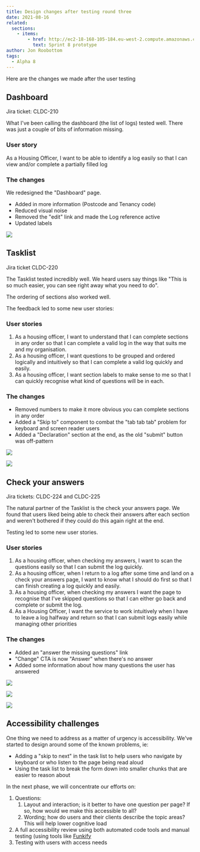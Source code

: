 ```yaml
---
title: Design changes after testing round three
date: 2021-08-16
related:
  sections:
    - items:
        - href: http://ec2-18-168-105-184.eu-west-2.compute.amazonaws.com/sprint8/
          text: Sprint 8 prototype
author: Jon Roobottom
tags:
  - Alpha 8
---
```

Here are the changes we made after the user testing

## Dashboard

Jira ticket: CLDC-210

What I've been calling the dashboard (the list of logs) tested well. There was just a couple of bits of information missing.

### User story

As a Housing Officer, I want to be able to identify a log easily so that I can view and/or complete a partially filled log

### The changes

We redesigned the "Dashboard" page.

* Added in more information (Postcode and Tenancy code)
* Reduced visual noise
* Removed the "edit" link and made the Log reference active
* Updated labels

![](/2021-08-19-dashboard-with-incomplete-logs.png)

## Tasklist

Jira ticket CLDC-220

The Tasklist tested incredibly well. We heard users say things like "This is so much easier, you can see right away what you need to do".

The ordering of sections also worked well.

The feedback led to some new user stories:

### User stories

1. As a housing officer, I want to understand that I can complete sections in any order so that I can complete a valid log in the way that suits me and my organisation.
2. As a housing officer, I want questions to be grouped and ordered logically and intuitively so that I can complete a valid log quickly and easily.
3. As a housing officer, I want section labels to make sense to me so that I can quickly recognise what kind of questions will be in each.

### The changes

* Removed numbers to make it more obvious you can complete sections in any order
* Added a "Skip to" component to combat the "tab tab tab" problem for keyboard and screen reader users
* Added a "Declaration" section at the end, as the old "submit" button was off-pattern

![](/2021-08-19-task-list-new.png)

![](/2021-08-19-task-list-rules-for-skip-link.png)

## Check your answers

Jira tickets: CLDC-224 and CLDC-225

The natural partner of the Tasklist is the check your answers page. We found that users liked being able to check their answers after each section and weren't bothered if they could do this again right at the end.

Testing led to some new user stories.

### User stories

1. As a housing officer, when checking my answers, I want to scan the questions easily so that I can submit the log quickly.
2. As a housing officer, when I return to a log after some time and land on a check your answers page, I want to know what I should do first so that I can finish creating a log quickly and easily.
3. As a housing officer, when checking my answers I want the page to recognise that I've skipped questions so that I can either go back and complete or submit the log.
4. As a Housing Officer, I want the service to work intuitively when I have to leave a log halfway and return so that I can submit logs easily while managing other priorities

### The changes

* Added an "answer the missing questions" link
* "Change" CTA is now "Answer" when there's no answer
* Added some information about how many questions the user has answered

![](/2021-08-19-map-for-check-answers.png)

![](/2021-08-19-check-answers-at-the-end-of-a-section.png)

![](/2021-08-19-check-answers-given-up-half-way-though.png)

## Accessibility challenges

One thing we need to address as a matter of urgency is accessibility. We've started to design around some of the known problems, ie:

* Adding a "skip to next" in the task list to help users who navigate by keyboard or who listen to the page being read aloud
* Using the task list to break the form down into smaller chunks that are easier to reason about

In the next phase, we will concentrate our efforts on:

1. Questions:
   1. Layout and interaction; is it better to have one question per page? If so, how would we make this accessible to all?
   2. Wording; how do users and their clients describe the topic areas? This will help lower cognitive load
2. A full accessibility review using both automated code tools and manual testing (using tools like [Funkify](https://www.funkify.org/)
3. Testing with users with access needs
